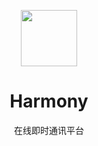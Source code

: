 <p align="center">
  <img src="https://www.github.com/CCNUPracticalTraining-530-2.png" width="90px" height="90px" />
</p>
<h1 align="center">Harmony</h1>
<p align="center">在线即时通讯平台</p>
